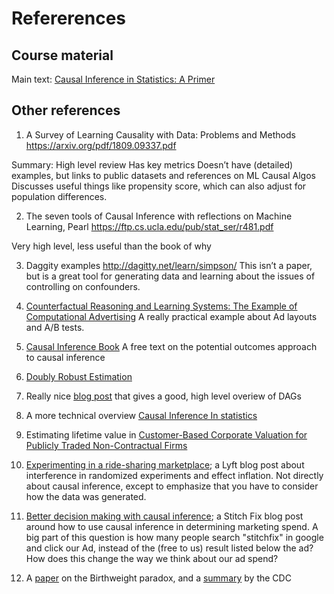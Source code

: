 # Refererences


## Course material

Main text: [Causal Inference in Statistics: A Primer](http://bayes.cs.ucla.edu/PRIMER/)

## Other references

1. A Survey of Learning Causality with Data: Problems and Methods
https://arxiv.org/pdf/1809.09337.pdf

Summary:
High level review 
Has key metrics
Doesn’t have (detailed) examples, but links to public datasets and references on ML Causal Algos
Discusses useful things like propensity score, which can also adjust for population differences.

2. The seven tools of Causal Inference with reflections on Machine Learning, Pearl
https://ftp.cs.ucla.edu/pub/stat_ser/r481.pdf

Very high level, less useful than the book of why

3. Daggity examples
http://dagitty.net/learn/simpson/
This isn’t a paper, but is a great tool for generating data and learning about the issues of controlling on confounders.

4. [Counterfactual Reasoning and Learning Systems: The Example of Computational Advertising](https://www.microsoft.com/en-us/research/wp-content/uploads/2013/11/bottou13a.pdf)
A really practical example about Ad layouts and A/B tests.

5. [Causal Inference Book](https://www.hsph.harvard.edu/miguel-hernan/causal-inference-book/)
A free text on the potential outcomes approach to causal inference


6. [Doubly Robust Estimation](https://onlinelibrary.wiley.com/doi/abs/10.1111/j.1541-0420.2005.00377.x)

8. Really nice [blog post](https://fabiandablander.com/r/Causal-Inference) that gives a good, high level overiew of DAGs

9. A more technical overview [Causal Inference In statistics](https://ftp.cs.ucla.edu/pub/stat_ser/r350.pdf)

10. Estimating lifetime value in [Customer-Based Corporate Valuation for Publicly Traded Non-Contractual Firms](https://papers.ssrn.com/sol3/papers.cfm?abstract_id=3040422&download=yes)

11. [Experimenting in a ride-sharing marketplace](https://eng.lyft.com/experimentation-in-a-ridesharing-marketplace-b39db027a66e); a Lyft blog post about interference in randomized experiments and effect inflation. Not directly about causal inference, except to emphasize that you have to consider how the data was generated.

12. [Better decision making with causal inference](https://multithreaded.stitchfix.com/blog/2019/12/19/good-marketing-decisions/); a Stitch Fix blog post around how to use causal inference in determining marketing spend. A big part of this question is how many people search "stitchfix" in google and click our Ad, instead of the (free to us) result listed below the ad? How does this change the way we think about our ad spend?

13. A [paper](https://academic.oup.com/aje/article/164/11/1115/61454) on the Birthweight paradox, and a [summary](https://www.cdc.gov/mmwr/preview/mmwrhtml/00001782.htm) by the CDC